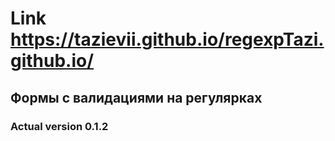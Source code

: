 # Link https://tazievii.github.io/regexpTazi.github.io/
## Формы с валидациями на регулярках
### Actual version 0.1.2
